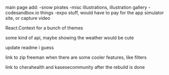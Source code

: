 main page add:
-snow pirates
-misc illustrations, illustration gallery
-codesandbox.io things
-expo stuff, would have to pay for the app simulator site, or capture video

React.Context for a bunch of themes

some kind of api, maybe showing the weather would be cute

update readme i guess

link to zip freeman when there are some cooler features, like filters

link to cherahealth and kasesecommunity after the rebuild is done
